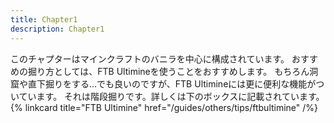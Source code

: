 ```yaml
---
title: Chapter1
description: Chapter1
---
```


このチャプターはマインクラフトのバニラを中心に構成されています。
おすすめの掘り方としては、FTB Ultimineを使うことをおすすめします。
もちろん洞窟や直下掘りをする...でも良いのですが、FTB Ultimineには更に便利な機能がついています。
それは階段掘りです。詳しくは下のボックスに記載されています。
{% linkcard title="FTB Ultimine" href="/guides/others/tips/ftbultimine" /%}
